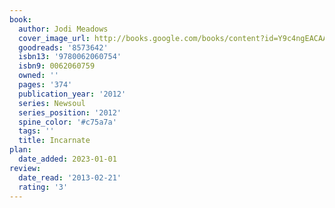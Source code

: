 ```yaml
---
book:
  author: Jodi Meadows
  cover_image_url: http://books.google.com/books/content?id=Y9c4ngEACAAJ&printsec=frontcover&img=1&zoom=1&source=gbs_api
  goodreads: '8573642'
  isbn13: '9780062060754'
  isbn9: 0062060759
  owned: ''
  pages: '374'
  publication_year: '2012'
  series: Newsoul
  series_position: '2012'
  spine_color: '#c75a7a'
  tags: ''
  title: Incarnate
plan:
  date_added: 2023-01-01
review:
  date_read: '2013-02-21'
  rating: '3'
---
```

